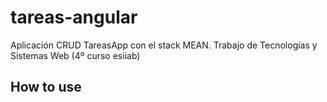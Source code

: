 # tareas-angular
Aplicación CRUD TareasApp con el stack MEAN. Trabajo de Tecnologías y Sistemas Web (4º curso esiiab)
## How to use

